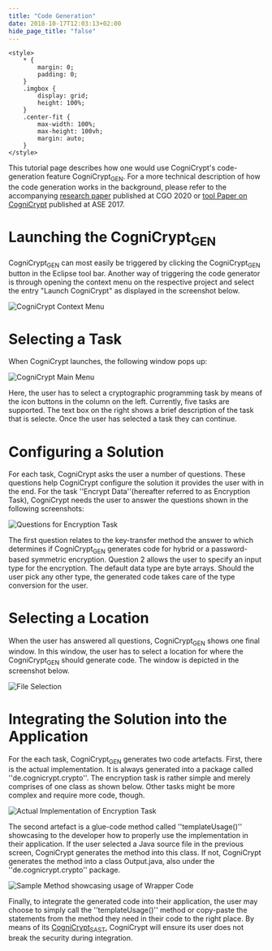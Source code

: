 ```yaml
---
title: "Code Generation"
date: 2018-10-17T12:03:13+02:00
hide_page_title: "false"
---
```

    <style>
        * {
            margin: 0;
            padding: 0;
        }
        .imgbox {
            display: grid;
            height: 100%;
        }
        .center-fit {
            max-width: 100%;
            max-height: 100vh;
            margin: auto;
        }
    </style>

This tutorial page describes how one would use CogniCrypt's code-generation feature CogniCrypt<sub>GEN</sub>. For a more technical description of how the code generation works in the background, please refer to the accompanying [research paper](https://karimali.ca/resources/papers/ccgen.pdf) published at CGO 2020 or [tool Paper on CogniCrypt](http://bodden.de/pubs/knr+17cognicrypt.pdf) published at ASE 2017.

# Launching the CogniCrypt<sub>GEN</sub>

CogniCrypt<sub>GEN</sub> can most easily be triggered by clicking the CogniCrypt<sub>GEN</sub> button in the Eclipse tool bar. Another way of triggering the code generator is through opening the context menu on the respective project and select the entry "Launch CogniCrypt" as displayed in the screenshot below.
<div class="imgbox">
    <img class="center-fit" src='https://raw.githubusercontent.com/CROSSINGTUD/CogniCrypt/master/documentation/Images%20for%20Tutorial/02Context.png' alt="CogniCrypt Context Menu">
</div>


# Selecting a Task

When CogniCrypt launches, the following window pops up:
<div class="imgbox">
    <img class="center-fit" src='./images/TaskSelection.png' alt="CogniCrypt Main Menu">
</div>

Here, the user has to select a cryptographic programming task by means of the icon buttons in the column on the left. Currently, five tasks are supported. The text box on the right shows a brief description of the task that is selecte. Once the user has selected a task they can continue.

# Configuring a Solution
For each task, CogniCrypt asks the user a number of questions. These questions help CogniCrypt configure the solution it provides the user with in the end. For the task ''Encrypt Data''(hereafter referred to as Encryption Task), CogniCrypt needs the user to answer the questions shown in the following screenshots:

<div class="imgbox">
    <img class="center-fit" src='./images/Responses.png' alt="Questions for Encryption Task">
</div>

The first question relates to the key-transfer method the answer to which determines if CogniCrypt<sub>GEN</sub> generates code for hybrid or a password-based symmetric encryption. Question 2 allows the user to specify an input type for the encryption. The default data type are byte arrays. Should the user pick any other type, the generated code takes care of the type conversion for the user.

# Selecting a Location

When the user has answered all questions, CogniCrypt<sub>GEN</sub> shows one final window. In this window, the user has to select a location for where the CogniCrypt<sub>GEN</sub> should generate code. The window is depicted in the screenshot below.

<div class="imgbox">
    <img class="center-fit" src='./images/Locator.png' alt="File Selection">
</div>


# Integrating the Solution into the Application

For the each task, CogniCrypt<sub>GEN</sub> generates two code artefacts. First, there is the actual implementation. It is always generated into a package called ''de.cognicrypt.crypto''. The encryption task is rather simple and merely comprises of one class as shown below. Other tasks might be more complex and require more code, though.
<div class="imgbox">
    <img class="center-fit" src='https://raw.githubusercontent.com/CROSSINGTUD/CogniCrypt/master/documentation/Images%20for%20Tutorial/07Encryption.png' alt="Actual Implementation of Encryption Task">
</div>

The second artefact is a glue-code method called ''templateUsage()'' showcasing to the developer how to properly use the implementation in their application. If the user selected a Java source file in the previous screen, CogniCrypt generates the method into  this class. If not, CogniCrypt generates the method into a class Output.java, also under the ''de.cognicrypt.crypto'' package. 
<div class="imgbox">
    <img class="center-fit" src='https://raw.githubusercontent.com/CROSSINGTUD/CogniCrypt/master/documentation/Images%20for%20Tutorial/06TemplateUsage.png' alt="Sample Method showcasing usage of Wrapper Code">
</div>

Finally, to integrate the generated code into their application, the user may choose to simply call the ''templateUsage()'' method or copy-paste the statements from the method they need in their code to the right place. By means of its [CogniCrypt<sub>SAST</sub>](../code-analysis), CogniCrypt will ensure its user does not break the security during integration.